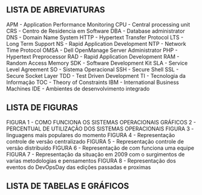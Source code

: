 LISTA DE ABREVIATURAS
---------------------

APM - Application Performance Monitoring
CPU - Central processing unit
CRS - Centro de Residencia em Software
DBA -  Database administrator
DNS - Domain Name System
HTTP - Hypertext Transfer Protocol 
LTS - Long Term Support
NS - Rapid Application Development
NTP - Network Time Protocol 
OMSA - Dell OpenManage Server Administrator
PHP - Hypertext Preprocessor
RAD - Rapid Application Development
RAM - Random Access Memory
SDK - Software Development Kit
SLA - Service Level Agreement 
SO - Sistema Operacional
SSH - Secure Shell
SSL - Secure Socket Layer
TDD - Test Driven Development
TI - Tecnologia da Informação
TOC - Theory of Constraints
IBM - International Business Machines
IDE - Ambientes de desenvolvimento integrado 


LISTA DE FIGURAS
----------------

FIGURA 1 - COMO FUNCIONA OS SISTEMAS OPERACIONAIS
GRÁFICOS 2 - PERCENTUAL DE UTILIZAÇÃO DOS SISTEMAS OPERACIONAIS
FIGURA 3 - linguagens mais populares do momento
FIGURA 4 - Representação controle de versão centralizado
FIGURA 5 - Representação controle de versão distribuído
FIGURA 6 - Representação de com funciona uma equipe
FIGURA 7 - Representação da situação em 2009 com o surgimentos de varias metodologias e pensamentos
FIGURA 8 - Representação dos eventos do DevOpsDay das edições passadas e proximas


LISTA DE TABELAS E GRÁFICOS 
----------------------------

